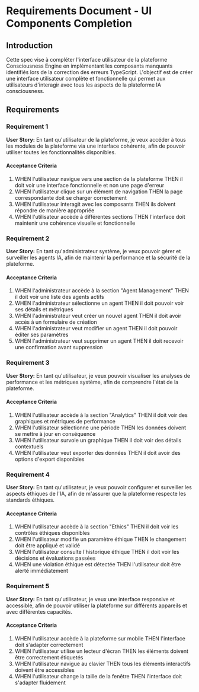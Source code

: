 # Requirements Document - UI Components Completion

## Introduction

Cette spec vise à compléter l'interface utilisateur de la plateforme Consciousness Engine en implémentant les composants manquants identifiés lors de la correction des erreurs TypeScript. L'objectif est de créer une interface utilisateur complète et fonctionnelle qui permet aux utilisateurs d'interagir avec tous les aspects de la plateforme IA consciousness.

## Requirements

### Requirement 1

**User Story:** En tant qu'utilisateur de la plateforme, je veux accéder à tous les modules de la plateforme via une interface cohérente, afin de pouvoir utiliser toutes les fonctionnalités disponibles.

#### Acceptance Criteria

1. WHEN l'utilisateur navigue vers une section de la plateforme THEN il doit voir une interface fonctionnelle et non une page d'erreur
2. WHEN l'utilisateur clique sur un élément de navigation THEN la page correspondante doit se charger correctement
3. WHEN l'utilisateur interagit avec les composants THEN ils doivent répondre de manière appropriée
4. WHEN l'utilisateur accède à différentes sections THEN l'interface doit maintenir une cohérence visuelle et fonctionnelle

### Requirement 2

**User Story:** En tant qu'administrateur système, je veux pouvoir gérer et surveiller les agents IA, afin de maintenir la performance et la sécurité de la plateforme.

#### Acceptance Criteria

1. WHEN l'administrateur accède à la section "Agent Management" THEN il doit voir une liste des agents actifs
2. WHEN l'administrateur sélectionne un agent THEN il doit pouvoir voir ses détails et métriques
3. WHEN l'administrateur veut créer un nouvel agent THEN il doit avoir accès à un formulaire de création
4. WHEN l'administrateur veut modifier un agent THEN il doit pouvoir éditer ses paramètres
5. WHEN l'administrateur veut supprimer un agent THEN il doit recevoir une confirmation avant suppression

### Requirement 3

**User Story:** En tant qu'utilisateur, je veux pouvoir visualiser les analyses de performance et les métriques système, afin de comprendre l'état de la plateforme.

#### Acceptance Criteria

1. WHEN l'utilisateur accède à la section "Analytics" THEN il doit voir des graphiques et métriques de performance
2. WHEN l'utilisateur sélectionne une période THEN les données doivent se mettre à jour en conséquence
3. WHEN l'utilisateur survole un graphique THEN il doit voir des détails contextuels
4. WHEN l'utilisateur veut exporter des données THEN il doit avoir des options d'export disponibles

### Requirement 4

**User Story:** En tant qu'utilisateur, je veux pouvoir configurer et surveiller les aspects éthiques de l'IA, afin de m'assurer que la plateforme respecte les standards éthiques.

#### Acceptance Criteria

1. WHEN l'utilisateur accède à la section "Ethics" THEN il doit voir les contrôles éthiques disponibles
2. WHEN l'utilisateur modifie un paramètre éthique THEN le changement doit être appliqué et validé
3. WHEN l'utilisateur consulte l'historique éthique THEN il doit voir les décisions et évaluations passées
4. WHEN une violation éthique est détectée THEN l'utilisateur doit être alerté immédiatement

### Requirement 5

**User Story:** En tant qu'utilisateur, je veux une interface responsive et accessible, afin de pouvoir utiliser la plateforme sur différents appareils et avec différentes capacités.

#### Acceptance Criteria

1. WHEN l'utilisateur accède à la plateforme sur mobile THEN l'interface doit s'adapter correctement
2. WHEN l'utilisateur utilise un lecteur d'écran THEN les éléments doivent être correctement étiquetés
3. WHEN l'utilisateur navigue au clavier THEN tous les éléments interactifs doivent être accessibles
4. WHEN l'utilisateur change la taille de la fenêtre THEN l'interface doit s'adapter fluidement
